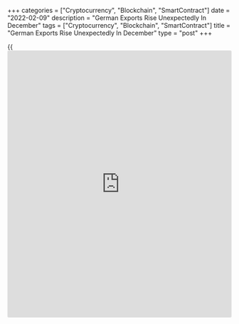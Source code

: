 +++
categories = ["Cryptocurrency", "Blockchain", "SmartContract"]
date = "2022-02-09"
description = "German Exports Rise Unexpectedly In December"
tags = ["Cryptocurrency", "Blockchain", "SmartContract"]
title = "German Exports Rise Unexpectedly In December"
type = "post"
+++

{{<iframe id="large-banner" src="https://www.bounty.group/#slide=22.0" width="100%" height="600" scrolling="no" style="border: 0px solid rgb(216, 221, 230); border-radius: 3px;">}}

Germany's exports increased unexpectedly in December, data released by
Destatis revealed on Wednesday.

Exports were up 0.9 percent month-on-month in December. Although this
was weaker than the 1.8 percent increase seen in November, the monthly
growth confounded the expected fall of 0.2 percent.

At the same time, growth in imports accelerated to 4.7 percent from 3.4
percent in the previous month. Economists had forecast a decline of 1.5
percent.

As imports growth exceeded the rise in exports, the trade surplus
dropped to EUR 6.8 billion from EUR 10.8 billion in the previous month.

On a yearly basis, exports and imports advanced 15.6 percent and 27.8
percent, respectively.

The trade surplus fell to unadjusted EUR 7.0 billion in December from
EUR 15.1 billion in the previous year.

For the full year 2021, exports increased 14.0 percent and imports by
17.1 percent year-on-year. Exports were 3.6 percent and imports 8.9
percent above the level of the pre-crisis year 2019.

The current account closed taking into account the balances for trade in
goods EUR 9.4 billion compared to a surplus of EUR 26.2 billion in the
previous year.

For comments and feedback [contact](https://www.playgroundfx.com/contact/): editorial@rtt[news](https://www.letsplayfx.com/blog/forex-news-website/).com

[Economic News][1]

 **What parts of the world are seeing the best (and worst) economic
performances lately? Click[here][2] to check out our [Econ Scorecard][2]
and find out! See up-to-the-moment [ranking](https://www.playgroundfx.com/blog/crypto-exchange-ranking/)s for the best and worst
performers in [GDP][2], [unemployment rate][3], [inflation][4] and much
more.**

   1. www.rtt[news](https://www.letsplayfx.com/blog/forex-news-website/).com/Content/EconomicNews.aspx
   2. www.rtt[news](https://www.letsplayfx.com/blog/forex-news-website/).com/economic-scorecard/world-rank/GDP/highest-performance.aspx
   3. www.rtt[news](https://www.letsplayfx.com/blog/forex-news-website/).com/economic-scorecard/world-rank/unemployment-rate/lowest-performance.aspx
   4. www.rtt[news](https://www.letsplayfx.com/blog/forex-news-website/).com/economic-scorecard/world-rank/CPI/highest-performance.aspx